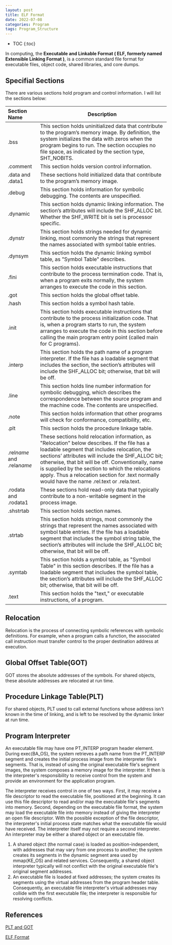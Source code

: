 ```yaml
---
layout: post
title: ELF Format
date: 2022-07-08
categories: Program
tags: Program_Structure
---
```


* TOC
{:toc}

In computing, the **Executable and Linkable Format ( ELF, formerly named Extensible Linking Format )**, is a common standard file format for executable files, object code, shared libraries, and core dumps.

## Specifial Sections

There are various sections hold program and control information. I will list the sections below:

| Section Name | Description |
|:--------------|-------------|
|.bss|This section holds uninitialized data that contribute to the program’s memory image. By definition, the system initializes the data with zeros when the program begins to run. The section occupies no file space, as indicated by the section type, SHT_NOBITS.|
|.comment|This section holds version control information.|
|.data and .data1|These sections hold initialized data that contribute to the program’s memory image.|
|.debug|This section holds information for symbolic debugging. The contents are unspecified.|
|.dynamic|This section holds dynamic linking information. The section’s attributes will include the SHF_ALLOC bit. Whether the SHF_WRITE bit is set is processor specific.|
|.dynstr|This section holds strings needed for dynamic linking, most commonly the strings that represent the names associated with symbol table entries.|
|.dynsym|This section holds the dynamic linking symbol table, as "Symbol Table" describes.|
|.fini|This section holds executable instructions that contribute to the process termination code. That is, when a program exits normally, the system arranges to execute the code in this section.|
|.got|This section holds the global offset table. |
|.hash|This section holds a symbol hash table.|
|.init|This section holds executable instructions that contribute to the process initialization code. That is, when a program starts to run, the system arranges to execute the code in this section before calling the main program entry point (called main for C programs).|
|.interp|This section holds the path name of a program interpreter. If the file has a loadable segment that includes the section, the section’s attributes will include the SHF_ALLOC bit; otherwise, that bit will be off.
|.line|This section holds line number information for symbolic debugging, which describes the correspondence between the source program and the machine code. The contents are unspecified.|
|.note|This section holds information that other programs will check for conformance, compatibility, etc.|
|.plt|This section holds the procedure linkage table.|
|.rel*name* and .rela*name*|These sections hold relocation information, as "Relocation" below describes. If the file has a loadable segment that includes relocation, the sections’ attributes will include the SHF_ALLOC bit; otherwise, that bit will be off. Conventionally, name is supplied by the section to which the relocations apply. Thus a relocation section for .text normally would have the name .rel.text or .rela.text.|
|.rodata and .rodata1|These sections hold read-only data that typically contribute to a non-writable segment in the process image.|
|.shstrtab|This section holds section names.|
|.strtab|This section holds strings, most commonly the strings that represent the names associated with symbol table entries. If the file has a loadable segment that includes the symbol string table, the section’s attributes will include the SHF_ALLOC bit; otherwise, that bit will be off.|
|.symtab|This section holds a symbol table, as "Symbol Table" in this section describes. If the file has a loadable segment that includes the symbol table, the section’s attributes will include the SHF_ALLOC bit; otherwise, that bit will be off.|
|.text|This section holds the "text," or executable instructions, of a program.|

## Relocation

Relocation is the process of connecting symbolic references with symbolic definitions. For example, when a program calls a function, the associated call instruction must transfer control to the proper destination address at execution.

## Global Offset Table(GOT)

GOT stores the absolute addresses of the symbols. For shared objects, these absolute addresses are relocated at run time.

## Procedure Linkage Table(PLT)

For shared objects, PLT used to call external functions whose address isn't known in the time of linking, and is left to be resolved by the dynamic linker at run time.

## Program Interpreter

An executable file may have one PT_INTERP program header element. During exec(BA_OS), the system retrieves a path name from the PT_INTERP segment and creates the initial process image from the interpreter file's segments. That is, instead of using the original executable file's segment images, the system composes a memory image for the interpreter. It then is the interpreter's responsibility to receive control from the system and provide an environment for the application program.

The interpreter receives control in one of two ways. First, it may receive a file descriptor to read the executable file, positioned at the beginning. It can use this file descriptor to read and/or map the executable file's segments into memory. Second, depending on the executable file format, the system may load the executable file into memory instead of giving the interpreter an open file descriptor. With the possible exception of the file descriptor, the interpreter's initial process state matches what the executable file would have received. The interpreter itself may not require a second interpreter. An interpreter may be either a shared object or an executable file.

1. A shared object (the normal case) is loaded as position-independent, with addresses that may vary from one process to another; the system creates its segments in the dynamic segment area used by mmap(KE_OS) and related services. Consequently, a shared object interpreter typically will not conflict with the original executable file's original segment addresses.
2. An executable file is loaded at fixed addresses; the system creates its segments using the virtual addresses from the program header table. Consequently, an executable file interpreter's virtual addresses may collide with the first executable file; the interpreter is responsible for resolving conflicts.

## References

[PLT and GOT](https://www.technovelty.org/linux/plt-and-got-the-key-to-code-sharing-and-dynamic-libraries.html)

[ELF Format](http://flint.cs.yale.edu/cs422/doc/ELF_Format.pdf)
